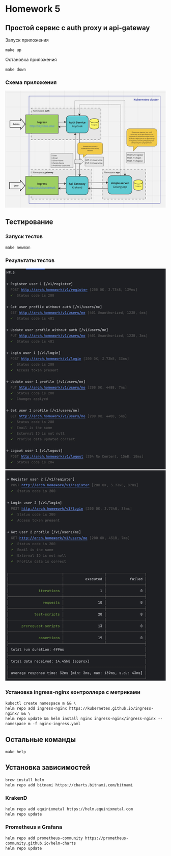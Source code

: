 # Homework 5
## Простой сервис с auth proxy и api-gateway


Запуск приложения

    make up

Остановка приложения
    
    make down


### Схема приложения

![Schema](./screenshots/app_scheme.jpg?raw=true "App Scheme")


## Тестирование

### Запуск тестов

    make newman

### Результаты тестов


![Tests](./newman/newman_1.jpg?raw=true "Tests")
![Tests](./newman/newman_2.jpg?raw=true "Tests")





### Установка ingress-nginx контроллера с метриками

    kubectl create namespace m && \
    helm repo add ingress-nginx https://kubernetes.github.io/ingress-nginx/ && \
    helm repo update && helm install nginx ingress-nginx/ingress-nginx --namespace m -f nginx-ingress.yaml



## Остальные команды

    make help

## Установка зависимостей

    brew install helm
    helm repo add bitnami https://charts.bitnami.com/bitnami

### KrakenD

    helm repo add equinixmetal https://helm.equinixmetal.com
    helm repo update

### Prometheus и Grafana

    helm repo add prometheus-community https://prometheus-community.github.io/helm-charts
    helm repo update
